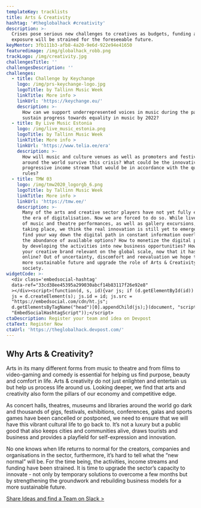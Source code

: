 ```yaml
---
templateKey: tracklists
title: Arts & Creativity
hashtag: '#theglobalhack #creativity'
description: >-
  Crises pose serious new challenges to creatives as budgets, funding and
  exposure will be strained for the foreseeable future.
keyMentor: 3fb111b3-afb8-4a20-9e6d-922e94e41650
featuredimage: /img/globalhack_robb.png
trackLogo: /img/creativity.jpg
challengesTitle: ''
challengesDescription: ''
challenges:
  - title: Challenge by Keychange
    logo: /img/prs-keychange-logo.jpg
    logoTitle: by Tallinn Music Week
    linkTitle: More info >
    linkUrl: 'https://keychange.eu/'
    description: >-
      How can we support underrepresented voices in music during the pandemic to
      sustain progress towards equality in music by 2022?
  - title: By Live Music Estonia
    logo: /img/live_music_estonia.png
    logoTitle: by Tallinn Music Week
    linkTitle: More info >
    linkUrl: 'https://www.telia.ee/era'
    description: >-
      How will music and culture venues as well as promoters and festivals
      around the world survive this crisis? What could be the innovative,
      progressive income stream that would be in accordance with the quarantine
      rules?
  - title: TMW 03
    logo: /img/tmw2020_logorgb_6.png
    logoTitle: by Tallinn Music Week
    linkTitle: More info >
    linkUrl: 'https://tmw.ee/'
    description: >-
      Many of the arts and creative sector players have not yet fully embraced
      the era of digitalisation. Now we are forced to do so. While live streams
      of music and theatre performances, as well as gallery excursions, are
      taking place, we think the real innovation is still yet to emerge. How to
      find your way down the digital path in constant information overload and
      the abundance of available options? How to monetize the digital presence
      by developing the activities into new business opportunities? How to make
      your creative brand relevant on the global scale, now that it has reached
      online? Out of uncertainty, discomfort and reevaluation we hope to build a
      more sustainable future and upgrade the role of Arts & Creativity in the
      society.
widgetCode: >-
  <div class='embedsocial-hashtag'
  data-ref="33cd38ee45395a299030abcf14b83117f26e92e8"
  ></div><script>(function(d, s, id){var js; if (d.getElementById(id)) {return;}
  js = d.createElement(s); js.id = id; js.src =
  "https://embedsocial.com/cdn/ht.js";
  d.getElementsByTagName("head")[0].appendChild(js);}(document, "script",
  "EmbedSocialHashtagScript"));</script>
ctaDescription: Register your team and idea on Devpost
ctaText: Register Now
ctaUrl: 'https://theglobalhack.devpost.com/'
---
```

## **Why Arts & Creativity?**

Arts in its many different forms from music to theatre and from films to video-gaming and comedy is essential for helping us find purpose, beauty and comfort in life. Arts & creativity do not just enlighten and entertain us but help us process life around us. Looking deeper, we find that arts and creativity also form the pillars of our economy and competitive edge.

As concert halls, theatres, museums and libraries around the world go dark and thousands of gigs, festivals, exhibitions, conferences, galas and sports games have been cancelled or postponed, we need to ensure that we will have this vibrant cultural life to go back to. It’s not a luxury but a public good that also keeps cities and communities alive, draws tourists and business and provides a playfield for self-expression and innovation.

No one knows when life returns to normal for the creators, companies and organisations in the sector, furthermore, it’s hard to tell what the “new normal” will be. For the time being, the activities, income streams and funding have been strained. It is time to upgrade the sector’s capacity to innovate - not only by temporary solutions to overcome a few months but by strengthening the groundwork and rebuilding business models for a more sustainable future.

[Share Ideas and find a Team on Slack >](http://theglobalhack.com/slack)